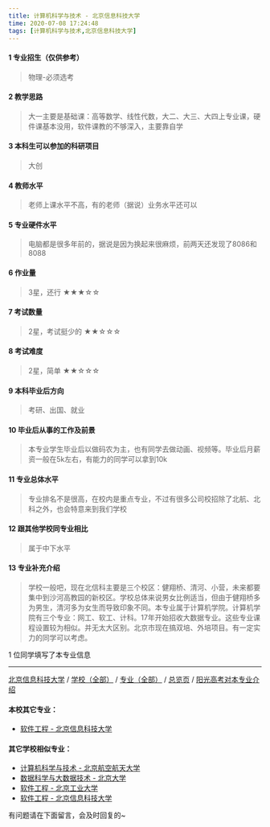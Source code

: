 ```yaml
---
title: 计算机科学与技术 - 北京信息科技大学
time: 2020-07-08 17:24:48
tags: [计算机科学与技术,北京信息科技大学]
---
```

#### 1 专业招生（仅供参考）  
> 物理-必须选考


#### 2 教学思路
> 大一主要是基础课：高等数学、线性代数，大二、大三、大四上专业课，硬件课基本没用，软件课教的不够深入，主要靠自学


#### 3 本科生可以参加的科研项目
> 大创


#### 4 教师水平
> 老师上课水平不高，有的老师（据说）业务水平还可以


#### 5 专业硬件水平
> 电脑都是很多年前的，据说是因为换起来很麻烦，前两天还发现了8086和8088


#### 6 作业量
> 3星，还行
★★★☆☆


#### 7 考试数量
> 2星，考试挺少的
★★☆☆☆


#### 8 考试难度
> 2星，简单
★★☆☆☆


#### 9 本科毕业后方向
> 考研、出国、就业


#### 10 毕业后从事的工作及前景
> 本专业学生毕业后以做码农为主，也有同学去做动画、视频等。毕业后月薪资一般在5k左右，有能力的同学可以拿到10k


#### 11 专业总体水平
> 专业排名不是很高，在校内是重点专业，不过有很多公司校招除了北航、北科之外，也会特意来到我们学校


#### 12 跟其他学校同专业相比
> 属于中下水平


#### 13 专业补充介绍
> 学校一般吧，现在北信科主要是三个校区：健翔桥、清河、小营，未来都要集中到沙河高教园的新校区。学校总体来说男女比例适当，但由于健翔桥多为男生，清河多为女生而导致印象不同。本专业属于计算机学院。计算机学院有三个专业：网工、软工、计科。17年开始招收大数据专业。这些专业课程设置较为相似。并无太大区别。北京市现在搞双培、外培项目。有一定实力的同学可以考虑。

1 位同学填写了本专业信息
***
[北京信息科技大学](https://univgo.github.io/2020/07/08/dba4ab4a9451) / [学校（全部）](https://univgo.github.io/2020/07/08/3efa6bcca419) / [专业（全部）](https://univgo.github.io/2020/07/08/2d4c6d3552c2) / [总览页](https://univgo.github.io/2020/07/08/445daeb4fa00) / [阳光高考对本专业介绍](http://gaokao.chsi.com.cn/sch/zyk/view.do?schId=73397274&specId=73384336)
#### 本校其它专业：
- [软件工程 - 北京信息科技大学](https://univgo.github.io/2020/07/08/00b64cf2e2de )

#### 其它学校相似专业：
- [计算机科学与技术 - 北京航空航天大学](https://univgo.github.io/2020/07/08/0170ec3b0f46)
- [数据科学与大数据技术 - 北京大学](https://univgo.github.io/2020/07/08/fb4a3d978b23)
- [软件工程 - 北京工业大学](https://univgo.github.io/2020/07/08/fe7eac515ee2) 
- [软件工程 - 北京信息科技大学](https://univgo.github.io/2020/07/08/00b64cf2e2de )


有问题请在下面留言，会及时回复的~
